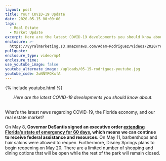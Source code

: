 ```yaml
---
layout: post
title: Your COVID-19 Update
date: 2020-05-15 00:00:00
tags:
  - Real Estate
  - Market Update
excerpt: Here are the latest COVID-19 developments you should know about.
enclosure: >-
  https://vyralmarketing.s3.amazonaws.com/Adam+Rodriguez/Videos/2020/Your+COVID-19+Update.mp4
pullquote:
enclosure_type: video/mp4
enclosure_time:
use_youtube_image: false
youtube_alternate_image: /uploads/05-15-rodriguez-youtube.jpg
youtube_code: 2wNNYFQKxfA
---
```


{% include youtube.html %}

<center><em>Here are the latest COVID-19 developments you should know about.</em></center>

<br>What’s the latest news regarding COVID-19, the Florida economy, and our real estate market?

On May 8, **Governor DeSantis signed an executive order <u><a target="_blank" href="https://www.flgov.com/wp-content/uploads/orders/2020/EO_20-120.pdf">extending Florida&rsquo;s state of emergency for 60 days</a></u>, which means we can continue to receive federal assistance and resources**. On May 11, barbershops and hair salons were allowed to reopen. Furthermore, Disney Springs plans to begin reopening on May 20. There are a limited number of shopping and dining options that will be open while the rest of the park will remain closed.